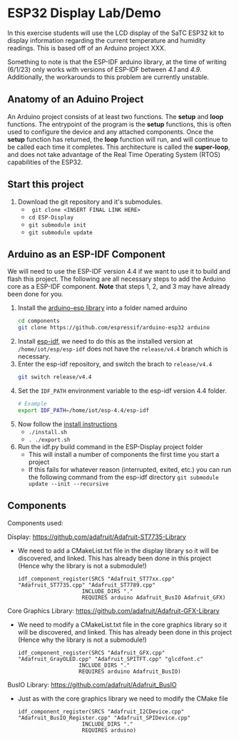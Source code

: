 # ESP32 Display Lab/Demo

In this exercise students will use the LCD display of the SaTC ESP32 kit to display information regarding the current temperature and humidity readings. This is based off of an Arduino project XXX.

Something to note is that the ESP-IDF arduino library, at the time of writing (6/1/23) only works with versions of ESP-IDF between *4.1* and *4.9*. Additionally, the workarounds to this problem are currently unstable.

## Anatomy of an Aduino Project

An Arduino project consists of at least two functions. The **setup** and **loop** functions. The entrypoint of the program is the **setup** functions, this is often used to configure the device and any attached components. Once the **setup** function has returned, the **loop** function will run, and will continue to be called each time it completes. This architecture is called the **super-loop**, and does not take advantage of the Real Time Operating System (RTOS) capabilities of the ESP32.

## Start this project
1. Download the git repository and it's submodules.
   * ``` git clone <INSERT FINAL LINK HERE>```
   * ``` cd ESP-Display ```
   * ``` git submodule init ```
   * ``` git submodule update ```


## Arduino as an ESP-IDF Component
We will need to use the ESP-IDF version 4.4 if we want to use it to build and flash this project. The following are all necessary steps to add the Arduino core as a ESP-IDF component. **Note** that steps 1, 2, and 3 may have already been done for you.

1. Install the [arduino-esp library](https://github.com/espressif/arduino-esp32) into a folder named arduino
    ```sh
    cd components
    git clone https://github.com/espressif/arduino-esp32 arduino
    ```
2. Install [esp-idf](https://github.com/espressif/esp-idf), we need to do this as the installed version at ``` /home/iot/esp/esp-idf ``` does not have the ``` release/v4.4 ``` branch which is necessary.
3. Enter the esp-idf repository, and switch the brach to ``` release/v4.4 ```
    ```sh
    git switch release/v4.4
    ```
4. Set the ``` IDF_PATH ``` environment variable to the esp-idf version 4.4 folder.
    ```sh
    # Example 
    export IDF_PATH=/home/iot/esp-4.4/esp-idf
    ```
5. Now follow the [install instructions](https://docs.espressif.com/projects/arduino-esp32/en/latest/installing.html)
   * ``` ./install.sh  ```
   * ``` . ./export.sh ```
6. Run the idf.py build command in the ESP-Display project folder
   * This will install a number of components the first time you start a project 
   * If this fails for whatever reason (interrupted, exited, etc.) you can run the following command from the esp-idf directory
        ``` git submodule update --init --recursive ```


## Components 
Components used:

Display: https://github.com/adafruit/Adafruit-ST7735-Library
* We need to add a CMakeList.txt file in the display library so it will be discovered, and linked. This has already been done in this project (Hence why the library is not a submodule!) 
    ```
    idf_component_register(SRCS "Adafruit_ST77xx.cpp" "Adafruit_ST7735.cpp" "Adafruit_ST7789.cpp" 
                        INCLUDE_DIRS "."
                        REQUIRES arduino Adafruit_BusIO Adafruit_GFX)
    ```

Core Graphics Library: https://github.com/adafruit/Adafruit-GFX-Library
* We need to modify a CMakeList.txt file in the core graphics library so it will be discovered, and linked. This has already been done in this project (Hence why the library is not a submodule!) 
    ```
    idf_component_register(SRCS "Adafruit_GFX.cpp" "Adafruit_GrayOLED.cpp" "Adafruit_SPITFT.cpp" "glcdfont.c"
                       INCLUDE_DIRS "."
                       REQUIRES arduino Adafruit_BusIO)
    ```
BusIO Library: https://github.com/adafruit/Adafruit_BusIO
* Just as with the core graphics library  we need to modify the CMake file
    ```
    idf_component_register(SRCS "Adafruit_I2CDevice.cpp" "Adafruit_BusIO_Register.cpp" "Adafruit_SPIDevice.cpp" 
                        INCLUDE_DIRS "."
                        REQUIRES arduino)
    ```